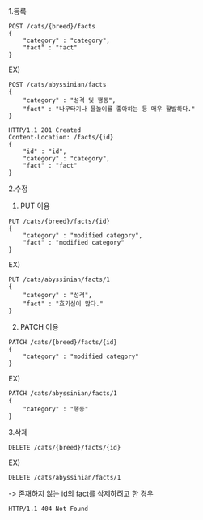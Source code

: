 1.등록

```
POST /cats/{breed}/facts
{
    "category" : "category",
    "fact" : "fact"
}
```

EX)
```
POST /cats/abyssinian/facts
{
    "category" : "성격 및 행동",
    "fact" : "나무타기나 물놀이를 좋아하는 등 매우 활발하다."
}
```
```
HTTP/1.1 201 Created
Content-Location: /facts/{id}
{
    "id" : "id",
    "category" : "category",
    "fact" : "fact"
}
```


2.수정
1) PUT 이용
```
PUT /cats/{breed}/facts/{id}
{
    "category" : "modified category",
    "fact" : "modified category"
}
```

EX)
```
PUT /cats/abyssinian/facts/1
{
    "category" : "성격",
    "fact" : "호기심이 많다."
}
```
2. PATCH 이용
```
PATCH /cats/{breed}/facts/{id}
{
    "category" : "modified category"
}
```
EX)
```
PATCH /cats/abyssinian/facts/1
{
    "category" : "행동"
}
```

3.삭제
```
DELETE /cats/{breed}/facts/{id}
```
EX)
```
DELETE /cats/abyssinian/facts/1
```
-> 존재하지 않는 id의 fact를 삭제하려고 한 경우
```
HTTP/1.1 404 Not Found
```